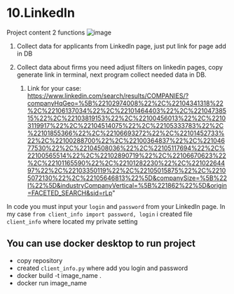 # 10.LinkedIn

Project content 2 functions 
![image](https://github.com/OleksandrCherniavskyi/10.LinkedIn/assets/105165580/363b0094-1a27-4bd7-8e71-e80179ff7772)

1. Collect data for applicants from LinkedIn page, just put link for page add in DB

2. Collect data about firms you need adjust filters on linkedin pages, copy generate link in terminal, next program collect needed data in DB.
   1. Link for your case: https://www.linkedin.com/search/results/COMPANIES/?companyHqGeo=%5B%22102974008%22%2C%22104341318%22%2C%22106137034%22%2C%22101464403%22%2C%22104738515%22%2C%22103819153%22%2C%22100456013%22%2C%22103119917%22%2C%22104514075%22%2C%22105333783%22%2C%22101855366%22%2C%22106693272%22%2C%22101452733%22%2C%22100288700%22%2C%22100364837%22%2C%22104677530%22%2C%22104508036%22%2C%22105117694%22%2C%22100565514%22%2C%22102890719%22%2C%22106670623%22%2C%22101165590%22%2C%22101282230%22%2C%22102264497%22%2C%22103350119%22%2C%22105015875%22%2C%22105072130%22%2C%22105646813%22%5D&companySize=%5B%22I%22%5D&industryCompanyVertical=%5B%221862%22%5D&origin=FACETED_SEARCH&sid=rLp"

In code you must input your ```login``` and ```password``` from your LinkedIn page.
In my case ```from client_info import password, login``` i created file ```client_info``` where located my private setting

## You can use docker desktop to run project
- copy repository
- created ```client_info.py``` where add you login and password 
- docker build -t image_name .
- docker run  image_name
